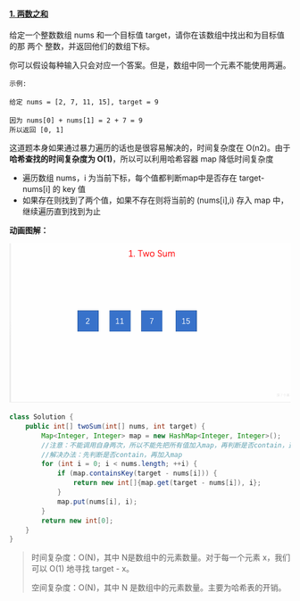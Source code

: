 #### [1. 两数之和](https://leetcode-cn.com/problems/two-sum/)

给定一个整数数组 nums 和一个目标值 target，请你在该数组中找出和为目标值的那 两个 整数，并返回他们的数组下标。

你可以假设每种输入只会对应一个答案。但是，数组中同一个元素不能使用两遍。

```
示例:

给定 nums = [2, 7, 11, 15], target = 9

因为 nums[0] + nums[1] = 2 + 7 = 9
所以返回 [0, 1]
```



这道题本身如果通过暴力遍历的话也是很容易解决的，时间复杂度在 O(n2)。由于**哈希查找的时间复杂度为 O(1)**，所以可以利用哈希容器 map 降低时间复杂度

- 遍历数组 nums，i 为当前下标，每个值都判断map中是否存在 target-nums[i] 的 key 值
- 如果存在则找到了两个值，如果不存在则将当前的 (nums[i],i) 存入 map 中，继续遍历直到找到为止

**动画图解：**

![leetcode1](images/leetcode1.gif)

```java
class Solution {
    public int[] twoSum(int[] nums, int target) {
        Map<Integer, Integer> map = new HashMap<Integer, Integer>();
        //注意：不能调用自身两次，所以不能先把所有值加入map，再判断是否contain，这样没办法避免重复调用的情况
        //解决办法：先判断是否contain，再加入map
        for (int i = 0; i < nums.length; ++i) {
            if (map.containsKey(target - nums[i])) {
                return new int[]{map.get(target - nums[i]), i};
            }
            map.put(nums[i], i);
        }
        return new int[0];
    }
}
```

> 时间复杂度：O(N)，其中 N是数组中的元素数量。对于每一个元素 x，我们可以 O(1) 地寻找 target - x。
>
> 空间复杂度：O(N)，其中 N 是数组中的元素数量。主要为哈希表的开销。
>